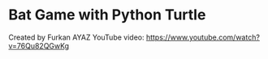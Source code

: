 # Bat Game with Python Turtle
 Created by Furkan AYAZ
YouTube video: https://www.youtube.com/watch?v=76Qu82QGwKg
